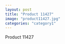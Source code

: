 ```yaml
---
layout: post
title: "Product 11427"
image: "product11427.jpg"
categories: "category1"
---
```

Product 11427
